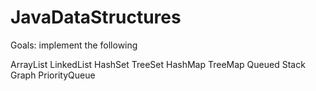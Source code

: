 # JavaDataStructures

Goals: implement the following

ArrayList
LinkedList
HashSet
TreeSet
HashMap
TreeMap
Queued
Stack
Graph
PriorityQueue

